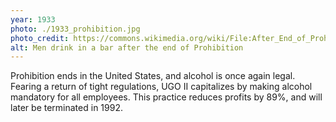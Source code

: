 ```yaml
---
year: 1933
photo: ./1933_prohibition.jpg
photo_credit: https://commons.wikimedia.org/wiki/File:After_End_of_Prohibition_New_York_Times_1933_3.jpg
alt: Men drink in a bar after the end of Prohibition
---
```


Prohibition ends in the United States, and alcohol is once again legal. Fearing a return of tight regulations, UGO II capitalizes by making alcohol mandatory for all employees. This practice reduces profits by 89%, and will later be terminated in 1992.
